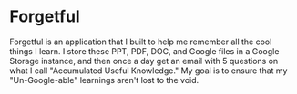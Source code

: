 # Forgetful
Forgetful is an application that I built to help me remember all the cool things I learn. I store these PPT, PDF, DOC, and Google files in a Google Storage instance, and then once a day get an email with 5 questions on what I call "Accumulated Useful Knowledge." My goal is to ensure that my "Un-Google-able" learnings aren't lost to the void. 
